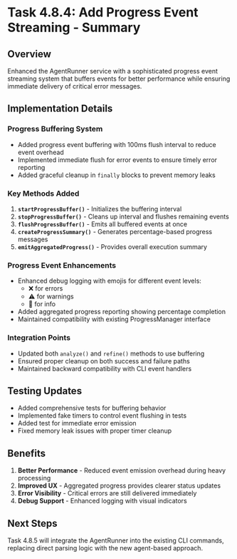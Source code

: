 # Task 4.8.4: Add Progress Event Streaming - Summary

## Overview
Enhanced the AgentRunner service with a sophisticated progress event streaming system that buffers events for better performance while ensuring immediate delivery of critical error messages.

## Implementation Details

### Progress Buffering System
- Added progress event buffering with 100ms flush interval to reduce event overhead
- Implemented immediate flush for error events to ensure timely error reporting
- Added graceful cleanup in `finally` blocks to prevent memory leaks

### Key Methods Added
1. **`startProgressBuffer()`** - Initializes the buffering interval
2. **`stopProgressBuffer()`** - Cleans up interval and flushes remaining events
3. **`flushProgressBuffer()`** - Emits all buffered events at once
4. **`createProgressSummary()`** - Generates percentage-based progress messages
5. **`emitAggregatedProgress()`** - Provides overall execution summary

### Progress Event Enhancements
- Enhanced debug logging with emojis for different event levels:
  - ❌ for errors
  - ⚠️ for warnings  
  - 📍 for info
- Added aggregated progress reporting showing percentage completion
- Maintained compatibility with existing ProgressManager interface

### Integration Points
- Updated both `analyze()` and `refine()` methods to use buffering
- Ensured proper cleanup on both success and failure paths
- Maintained backward compatibility with CLI event handlers

## Testing Updates
- Added comprehensive tests for buffering behavior
- Implemented fake timers to control event flushing in tests
- Added test for immediate error emission
- Fixed memory leak issues with proper timer cleanup

## Benefits
1. **Better Performance** - Reduced event emission overhead during heavy processing
2. **Improved UX** - Aggregated progress provides clearer status updates
3. **Error Visibility** - Critical errors are still delivered immediately
4. **Debug Support** - Enhanced logging with visual indicators

## Next Steps
Task 4.8.5 will integrate the AgentRunner into the existing CLI commands, replacing direct parsing logic with the new agent-based approach. 